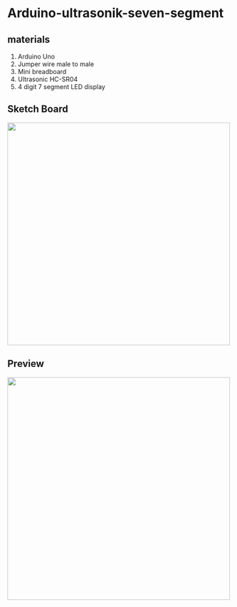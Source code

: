 # Arduino-ultrasonik-seven-segment
## materials
1. Arduino Uno
2. Jumper wire male to male
3. Mini breadboard
4. Ultrasonic HC-SR04
5. 4 digit 7 segment LED display
## Sketch Board
<img src="https://user-images.githubusercontent.com/49663880/111025329-08664880-8416-11eb-9fb4-ebdc5d8b59d8.png" data-canonical-src="https://gyazo.com/eb5c5741b6a9a16c692170a41a49c858.png" width="500"/>

## Preview
<img src="https://user-images.githubusercontent.com/49663880/111025646-0a310b80-8418-11eb-8d6a-5814f71641d5.jpeg" data-canonical-src="https://gyazo.com/eb5c5741b6a9a16c692170a41a49c858.png" width="500"/>
